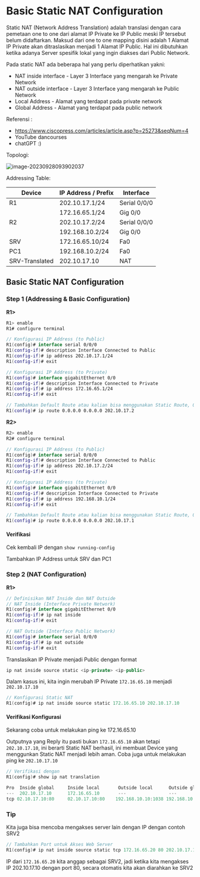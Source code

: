 # Basic Static NAT  Configuration 

Static NAT (Network Address Translation) adalah translasi dengan cara pemetaan one to one dari alamat IP Private ke IP Public meski IP tersebut belum didaftarkan. Maksud dari one to one mapping disini adalah 1 Alamat IP Private akan ditraslasikan menjadi 1 Alamat IP Public. Hal ini dibutuhkan ketika adanya Server spesifik lokal yang ingin diakses dari Public Network. 

Pada static NAT ada beberapa hal yang perlu diperhatikan yakni:

- NAT inside interface - Layer 3 Interface yang mengarah ke Private Network
- NAT outside interface - Layer 3 Interface yang mengarah ke Public Network
- Local Address - Alamat yang terdapat pada private network
- Global Address - Alamat yang terdapat pada public network

Referensi : 

- https://www.ciscopress.com/articles/article.asp?p=25273&seqNum=4
- YouTube dancourses
- chatGPT :)

Topologi:

![image-20230928093902037](https://github.com/diotriandika/learn-networking/assets/109568349/1c4c87b5-529c-4815-88d2-c212ccc7b68c)

Addressing Table:

| Device         | IP Address / Prefix | Interface    |
| -------------- | ------------------- | ------------ |
| R1             | 202.10.17.1/24      | Serial 0/0/0 |
|                | 172.16.65.1/24      | Gig 0/0      |
| R2             | 202.10.17.2/24      | Serial 0/0/0 |
|                | 192.168.10.2/24     | Gig 0/0      |
| SRV            | 172.16.65.10/24     | Fa0          |
| PC1            | 192.168.10.2/24     | Fa0          |
| SRV-Translated | 202.10.17.10        | NAT          |

## Basic Static NAT Configuration

### Step 1 (Addressing & Basic Configuration)

**R1>**

```kotlin
R1> enable
R1# configure terminal

// Konfigurasi IP Address (to Public)
R1(config)# interface serial 0/0/0
R1(config-if)# description Interface Connected to Public
R1(config-if)# ip address 202.10.17.1/24
R1(config-if)# exit

// Konfigurasi IP Address (to Private)
R1(config)# interface gigabitEthernet 0/0
R1(config-if)# description Interface Connected to Private
R1(config-if)# ip address 172.16.65.1/24
R1(config-if)# exit

// Tambahkan Default Route atau kalian bisa menggunakan Static Route, OSPF dkk
R1(config)# ip route 0.0.0.0 0.0.0.0 202.10.17.2
```

**R2>**

```kotlin
R2> enable
R2# configure terminal

// Konfigurasi IP Address (to Public)
R1(config)# interface serial 0/0/0
R1(config-if)# description Interface Connected to Public
R1(config-if)# ip address 202.10.17.2/24
R1(config-if)# exit

// Konfigurasi IP Address (to Private)
R1(config)# interface gigabitEthernet 0/0
R1(config-if)# description Interface Connected to Private
R1(config-if)# ip address 192.168.10.1/24
R1(config-if)# exit

// Tambahkan Default Route atau kalian bisa menggunakan Static Route, OSPF dkk
R1(config)# ip route 0.0.0.0 0.0.0.0 202.10.17.1
```

#### Verifikasi

Cek kembali IP dengan `show running-config`

Tambahkan IP Address untuk SRV dan PC1

### Step 2 (NAT Configuration)

**R1>**

```kotlin
// Definisikan NAT Inside dan NAT Outside
// NAT Inside (Interface Private Network)
R1(config)# interface gigabitEthernet 0/0
R1(config-if)# ip nat inside
R1(config-if)# exit

// NAT Outside (Interface Public Network)
R1(config)# interface serial 0/0/0
R1(config-if)# ip nat outside
R1(config-if)# exit
```

Translasikan IP Private menjadi Public dengan format

```kotlin
ip nat inside source static <ip-private> <ip-public>
```

Dalam kasus ini, kita ingin merubah IP Private `172.16.65.10` menjadi `202.10.17.10` 

```kotlin 
// Konfigurasi Static NAT
R1(config)# ip nat inside source static 172.16.65.10 202.10.17.10
```

#### Verifikasi Konfigurasi

Sekarang coba untuk melakukan ping ke 172.16.65.10

Outputnya yang Reply itu pasti bukan `172.16.65.10` akan tetapi `202.10.17.10`, ini berarti Static NAT berhasil, ini membuat Device yang menggunkan Static NAT menjadi lebih aman. Coba juga untuk melakukan ping ke `202.10.17.10`

```kotlin
// Verifikasi dengan
R1(config)# show ip nat translation

Pro  Inside global     Inside local       Outside local      Outside global
---  202.10.17.10      172.16.65.10       ---                ---
tcp 02.10.17.10:80     02.10.17.10:80    192.168.10.10:1038 192.168.10.10:1038
```

### Tip

Kita juga bisa mencoba mengakses server lain dengan IP dengan contoh SRV2

```kotlin
// Tambahkan Port untuk Akses Web Server
R1(config)# ip nat inside source static tcp 172.16.65.20 80 202.10.17.10 80
```

IP dari `172.16.65.20` kita anggap sebagai SRV2, jadi ketika kita mengakses  IP 202.10.17.10 dengan port 80, secara otomatis kita akan diarahkan ke SRV2
